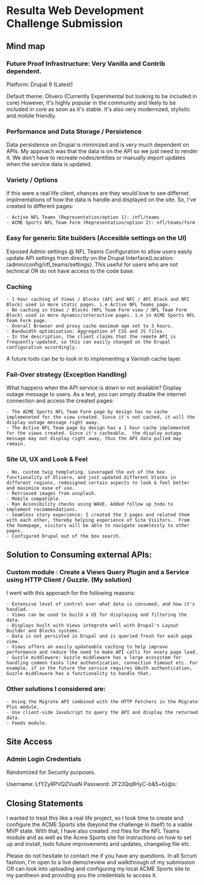 # Resulta Web Development Challenge Submission

## Mind map

### Future Proof Infrastructure: Very Vanilla and Contrib dependent.

Platform: Drupal 9 (Latest)

Default theme: Olivero (Currently Experimental but looking to be included in core)
However, it's highly popular in the community and likely to be included in core as soon as it's stable. It's also very modernized, stylistic and mobile friendly.

### Performance and Data Storage / Persistence

Data persistence on Drupal is minimized and is very much dependent on APIs. My approach was that the data is on the API so we just need to render it. We don't have to recreate nodes/entities or manually import updates when the service data is updated.

### Variety / Options

If this were a real life client, chances are they would love to see differnet implmentations of how the data is handle and displayed on the site. So, I've created to different pages: 
	
 	- Active NFL Teams (Representation/option 1): /nfl/teams
	- ACME Sports NFL Team Form (Representation/option 2): nfl/teams/form

### Easy for generic Site builders (Accesible settings on the UI)

Exposed Admin settings @ NFL Teams Configuration to allow users easily update API settings from directly on the Drupal Interface(Location: /admin/config/nfl_teams/settings). This useful for users who are not technical OR do not have access to the code base.

### Caching

    - 1 hour caching of Views / Blocks (AFC and NFC / AFC Block and NFC Block) used in more static pages. i.e Active NFL Teams page.
    - No caching in Views / Blocks (NFL Team Form view / NFL Team Form Block) used in more dynamic/interactive pages. i.e in ACME Sports NFL Team Form page.
    - Overall Browser and proxy cache maximum age set to 3 hours.
    - Bandwidth optimization: Aggregation of CSS and JS files.
    - In the description, the client claims that the remote API is frequently updated, so this can easily changed on the Drupal configuration accordingly.

A future todo can be to look in to implementing a Varnish cache layer. 

### Fail-Over strategy (Exception Handling)

What happens when the API service is down or not available? Display outage message to users. As a test, you can simply disable the internet connection and access the created pages:

	- The ACME Sports NFL Team Form page by design has no cache implemeneted for the view created. Since it's not cached, it will the display outage message right away.
	- The Active NFL Team page by design has a 1 hour cache implemented for the views created. Since it's cacheable,  the display outage message may not display right away, thus the API data pulled may remain. 

### Site UI, UX and Look & Feel

	- No, custom twig templating. Leveraged the out of the box functionality of Olivero, and just updated different blocks in different regions, redesigned certain aspects to look & feel better and maximize ease of use.
	- Retrieved images from unsplash.
	- Mobile compatible.
	- Ran Accesibility checks using WAVE. Added follow up todo to implement recommendations.
	- Seamless story experience: I created the 3 pages and related them with each other, thereby helping experience of Site Visitors.  From the homepage, visitors will be able to navigate seamlessly to other pages.
	- Configured Drupal out of the box search.


## Solution to Consuming external APIs: 

### Custom module : Create a Views Query Plugin and a Service using HTTP Client / Guzzle. (My solution)

I went with this apporach for the following reasons:
	
 	- Extensive level of control over what data is consumed, and how it's handled.
	- Views can be used to build a UI for displaying and filtering the data.
	- Displays built with Views integrate well with Drupal's Layout Builder and Blocks systems.
	- Data is not persisted in Drupal and is queried fresh for each page view.
	- Views offers an easily updateable caching to help improve performance and reduce the need to make API calls for every page load.
	- Guzzle middleware: Guzzle middleware has a large ecosystem for handling common tasks like authentication, connection timeout etc. For example, if in the future the service requires OAuth authentication, Guzzle middleware has a functionality to handle that.

### Other solutions I considered are:
	- Using the Migrate API combined with the HTTP Fetchers in the Migrate Plus module.
	- Use client-side JavaScript to query the API and display the returned data.
	- Feeds module.


## Site Access

### Admin Login Credentials
Randomized for Security purposes.

Username: LfYZyRPVQZVuaN
Password: 2F23Qq8HyC-b&5+b}@s:


## Closing Statements

I wanted to treat this like a real life project, so I took time to create and configure the ACME Sports site (beyond the challenge in itself) to a viable MVP state. With that, I have also created .md files for the NFL Teams module and as well as the Acme Sports site for instructions on how to set up and install, todo future improvements and updates, changelog file etc. 

Please do not hesitate to contact me if you have any questions. In all Scrum fashion, I'm open to a live demo/review and walkthrough of my submission OR can look into uploading and configuring my local ACME Sports site to my pantheon and providing you the credentials to access it.
